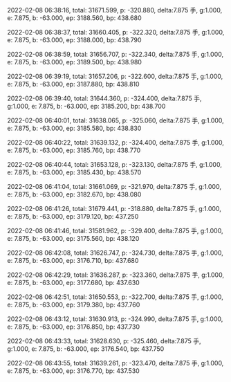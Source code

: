 2022-02-08 06:38:16, total: 31671.599, p: -320.880, delta:7.875 手, g:1.000, e: 7.875, b: -63.000, ep: 3188.560, bp: 438.680

2022-02-08 06:38:37, total: 31660.405, p: -322.320, delta:7.875 手, g:1.000, e: 7.875, b: -63.000, ep: 3188.000, bp: 438.790

2022-02-08 06:38:59, total: 31656.707, p: -322.340, delta:7.875 手, g:1.000, e: 7.875, b: -63.000, ep: 3189.500, bp: 438.980

2022-02-08 06:39:19, total: 31657.206, p: -322.600, delta:7.875 手, g:1.000, e: 7.875, b: -63.000, ep: 3187.880, bp: 438.810

2022-02-08 06:39:40, total: 31644.360, p: -324.400, delta:7.875 手, g:1.000, e: 7.875, b: -63.000, ep: 3185.200, bp: 438.700

2022-02-08 06:40:01, total: 31638.065, p: -325.060, delta:7.875 手, g:1.000, e: 7.875, b: -63.000, ep: 3185.580, bp: 438.830

2022-02-08 06:40:22, total: 31639.132, p: -324.400, delta:7.875 手, g:1.000, e: 7.875, b: -63.000, ep: 3185.760, bp: 438.770

2022-02-08 06:40:44, total: 31653.128, p: -323.130, delta:7.875 手, g:1.000, e: 7.875, b: -63.000, ep: 3185.430, bp: 438.570

2022-02-08 06:41:04, total: 31661.069, p: -321.970, delta:7.875 手, g:1.000, e: 7.875, b: -63.000, ep: 3182.670, bp: 438.080

2022-02-08 06:41:26, total: 31679.441, p: -318.880, delta:7.875 手, g:1.000, e: 7.875, b: -63.000, ep: 3179.120, bp: 437.250

2022-02-08 06:41:46, total: 31581.962, p: -329.400, delta:7.875 手, g:1.000, e: 7.875, b: -63.000, ep: 3175.560, bp: 438.120

2022-02-08 06:42:08, total: 31626.747, p: -324.730, delta:7.875 手, g:1.000, e: 7.875, b: -63.000, ep: 3176.710, bp: 437.680

2022-02-08 06:42:29, total: 31636.287, p: -323.360, delta:7.875 手, g:1.000, e: 7.875, b: -63.000, ep: 3177.680, bp: 437.630

2022-02-08 06:42:51, total: 31650.553, p: -322.700, delta:7.875 手, g:1.000, e: 7.875, b: -63.000, ep: 3179.380, bp: 437.760

2022-02-08 06:43:12, total: 31630.913, p: -324.990, delta:7.875 手, g:1.000, e: 7.875, b: -63.000, ep: 3176.850, bp: 437.730

2022-02-08 06:43:33, total: 31628.630, p: -325.460, delta:7.875 手, g:1.000, e: 7.875, b: -63.000, ep: 3176.540, bp: 437.750

2022-02-08 06:43:55, total: 31639.261, p: -323.470, delta:7.875 手, g:1.000, e: 7.875, b: -63.000, ep: 3176.770, bp: 437.530